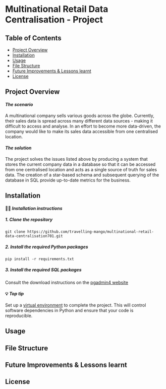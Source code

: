 # Multinational Retail Data Centralisation - Project

## Table of Contents
- [Project Overview](#project-overview)
- [Installation](#installation)
- [Usage](#usage)
- [File Structure](#file-structure)
- [Future Improvements & Lessons learnt](#future-improvements-&-lessonslearnt)
- [License](#license)

## Project Overview
#### *The scenario*

A multinational company sells various goods across the globe. Currently, their sales data is spread across many different data sources - making it difficult to access and analyse. In an effort to become more data-driven, the company would like to make its sales data accessible from one centralised location.


#### *The solution*

The project solves the issues listed above by producing a system that stores the current company data in a database so that it can be accessed from one centralised location and acts as a single source of truth for sales data.
The creation of a star-based schema and subsequent querying of the database in SQL provide up-to-date metrics for the business.

## Installation
#### :woman_technologist: *Installation instructions*

##### 1. Clone the repository

   ```
   git clone https://github.com/travelling-mango/multinational-retail-data-centralisation701.git
   ```
##### 2. Install the required Python packages

   ```
   pip install -r requirements.txt
   ```
##### 3. Install the required SQL packages

   Consult the download instructions on the [pgadmin4 website](https://www.pgadmin.org/download/)


#### :bulb: *Top tip*

Set up a [virtual environment](https://docs.python.org/3/library/venv.html) to complete the project. This will control software dependencies in Python and ensure that your code is reproducible.

## Usage

## File Structure

## Future Improvements & Lessons learnt

## License

